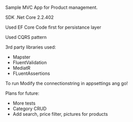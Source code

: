 Sample MVC App for Product management.

SDK .Net Core 2.2.402

Used EF Core Code first for persistance layer

Used CQRS pattern

3rd party libraries used:

- Mapster
- FluentValidation
- MediatR
- FLuentAssertions

To run Modify the connectionstring in appsettings ang go!

Plans for future:
- More tests
- Category CRUD
- Add search, price filter, pictures for products
